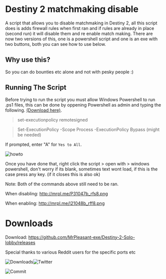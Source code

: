 # Destiny 2 matchmaking disable
A script that allows you to disable matchmaking in Destiny 2, all this script does is adds firewall rules when first ran and if rules are already in place (second run) it will disable them and re enable match making. There are now two versions of this, one is a powershell script and one is an exe with two buttons, both you can see how to use below.

## Why use this? 

So you can do bounties etc alone and not with pesky people :) 

## Running The Script

Before trying to run the script you must allow Windows Powershell to run .ps1 files, this can be done by oppening Powershell as admin and typing the following. [(Download here)](https://github.com/MrPleasant-exe/Destiny-2-Solo-lobby/releases).

> set-executionpolicy remotesigned

> Set-ExecutionPolicy -Scope Process -ExecutionPolicy Bypass (might be needed)

If prompted, enter "A" for `Yes to All`.

![howto](http://mrpl.me/pc1046b_rfx3.gif)

Once you have done that, right click the script > open with > windows powershell, don't worry if its blank, sometimes text wont load, if this is the case press any key. (if it closes this is also ok)

Note: Both of the commands above still need to be ran.

When disabling: http://mrpl.me/P31047b_rfs8.png

When enabling: http://mrpl.me/l21048b_rff8.png

# Downloads

Download: https://github.com/MrPleasant-exe/Destiny-2-Solo-lobby/releases

Special thanks to various Reddit users for the specific ports etc


<img src="https://img.shields.io/github/downloads/MrPleasant-exe/Destiny-2-Solo-lobby/total?style=social" alt="Downloads"/><img src="https://img.shields.io/twitter/url?url=https%3A%2F%2Fgithub.com%2FMrPleasant-exe%2FDestiny-2-Solo-lobby
" alt="Twitter"/>

<img src="https://img.shields.io/github/last-commit/MrPleasant-exe/Destiny-2-Solo-lobby/master" alt="Commit"/>


